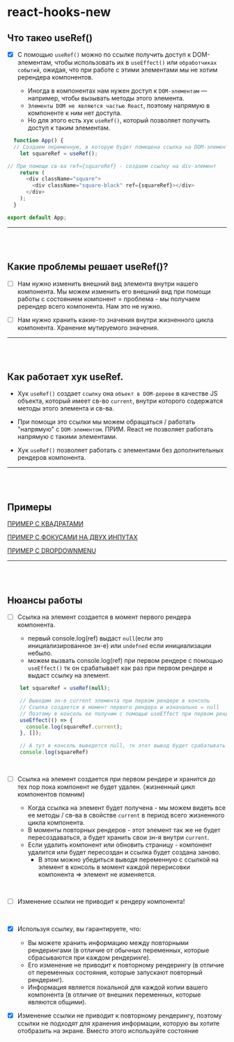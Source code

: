 # react-hooks-new

<h2>Что такео useRef()</h2>

- [x] С помощью `useRef()` можно по ссылке получить доступ к DOM-элементам, чтобы использовать их в `useEffect()` или `обработчиках событий`, ожидая, что при работе с этими элементами мы не хотим ререндера компонентов.

  + Иногда в компонентах нам нужен доступ к `DOM-элементам` — например, чтобы вызывать методы этого элемента. 
  +	`Элементы DOM не являются частью React`, поэтому напрямую в компоненте к ним нет доступа. 
  +	Но для этого есть хук `useRef()`, который позволяет получить доступ к таким элементам.
     
```javascript
  function App() {
  // Создаем переменную, в которую будет помещена ссылка на DOM-элемент
    let squareRef = useRef();

// При помощи св-ва ref={squareRef} - создаем ссылку на div-элемент
    return (
      <div className="square">
        <div className="square-black" ref={squareRef}></div>
      </div>
    );
  }

export default App;

```
     
<hr>
<br>
<br>

<h2>Какие проблемы решает useRef()?</h2>

- [ ] Нам нужно изменить внешний вид элемента внутри нашего компонента. Мы можем изменить его внешний вид при помощи работы с состоянием компонент = проблема - мы получаем ререндер всего компонента. Нам это не нужно.

- [ ] Нам нужно хранить какие-то значения внутри жизненного цикла компонента. Хранение мутируемого значения.

<hr>
<br>
<br>

<h2>Как работает хук useRef.</h2>

+ Хук `useRef()` создает `ссылку` она `объект в DOM-дереве` в качестве JS объекта, который имеет св-во `current`, внутри которого содержатся методы этого элемента и св-ва.

+ При помощи это ссылки мы можем обращаться / работать "напрямую" с `DOM-элементом`. ПРИМ. React не позволяет работать напрямую с такими элементами.

+ Хук `useRef()` позволяет работать с элементами без дополнительных рендеров компонента.

<hr>
<br>
<br>

<h2>Примеры</h2>

[ПРИМЕР С КВАДРАТАМИ](https://codesandbox.io/p/sandbox/ls-1-task-answer-forked-tndkg2?file=%2Fsrc%2FApp.js%3A14%2C1)

[ПРИМЕР С ФОКУСАМИ НА ДВУХ ИНПУТАХ](https://codesandbox.io/p/sandbox/infallible-visvesvaraya-7nxysv?file=%2Fsrc%2FApp.js)

[ПРИМЕР С DROPDOWNMENU](https://codesandbox.io/p/sandbox/teeest-zw33wt?file=%2Fsrc%2FApp.js%3A21%2C8)

<hr>
<br>
<br>

<h2>Нюансы работы</h2>

- [ ] Ссылка на элемент создается в момент первого рендера компонента.

  + первый console.log(ref) выдаст `null`(если это инициализированное зн-е) или `undefned` если инициализации небыло.
  + можем вызвать console.log(ref) при первом рендере с помощью `useEffect()` тк он срабатывает как раз при первом рендере и выдаст ссылку на элемент.
     
```javascript
    let squareRef = useRef(null);

    // Выводим зн-е current элемента при первом рендере в консоль
    // Ссылка создается в момент первого рендера и изначально = null
    // Поэтому в консоль ее получим с помощью useEffect при первом рендере
    useEffect(() => {
      console.log(squareRef.current);
    }, []);

    // А тут в консоль выведется null, тк этот вывод будет срабатывать до рендера
    console.log(squareRef)
```  

<br>

- [ ] Ссылка на элемент создается при первом рендере и хранится до тех пор пока компонент не будет удален. (жизненный цикл компонентов помним)

	+ Когда ссылка на элемент будет получена - мы можем видеть все ее методы / св-ва в свойстве `current` в период всего жизненного цикла компонента.
	+ В моменты повторных рендеров - этот элемент так же не будет пересоздаваться, а будет хранить свои зн-я внутри `current`.
	+ Если удалить компонент или обновить страницу - компонент удалится или будет пересоздан и ссылка будет создана заново.
		+ В этом можно убедиться выводя переменную с ссылкой на элемент в консоль в момент каждой перерисовки компонента => элемент не изменяется.
     
<br>

- [ ] Изменение ссылки не приводит к рендеру компонента!

<br>

- [x] Используя ссылку, вы гарантируете, что:

	+ Вы можете хранить информацию между повторными рендерингами (в отличие от обычных переменных, которые сбрасываются при каждом рендеринге).
	+ Его изменение не приводит к повторному рендерингу (в отличие от переменных состояния, которые запускают повторный рендеринг).
	+ Информация является локальной для каждой копии вашего компонента (в отличие от внешних переменных, которые являются общими).

- [x] Изменение ссылки не приводит к повторному рендерингу, поэтому ссылки не подходят для хранения информации, которую вы хотите отобразить на экране. Вместо этого используйте состояние
